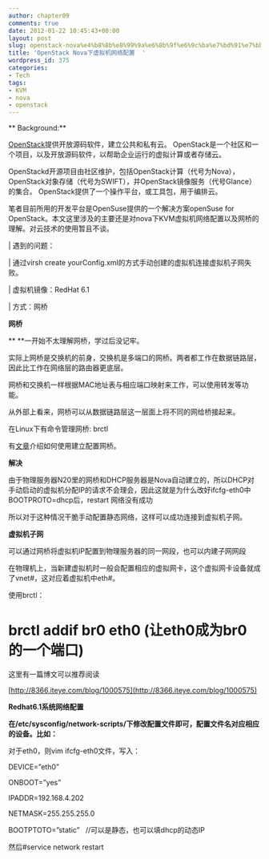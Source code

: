 ```yaml
---
author: chapter09
comments: true
date: 2012-01-22 10:45:43+00:00
layout: post
slug: openstack-nova%e4%b8%8b%e8%99%9a%e6%8b%9f%e6%9c%ba%e7%bd%91%e7%bb%9c%e9%85%8d%e7%bd%ae
title: 'OpenStack Nova下虚拟机网络配置  '
wordpress_id: 375
categories:
- Tech
tags:
- KVM
- nova
- openstack
---
```


** Background:**

[OpenStack](http://openstack.org/)提供开放源码软件，建立公共和私有云。 OpenStack是一个社区和一个项目，以及开放源码软件，以帮助企业运行的虚拟计算或者存储云。

OpenStackd开源项目由社区维护，包括OpenStack计算（代号为Nova），OpenStack对象存储（代号为SWIFT），并OpenStack镜像服务（代号Glance）的集合。 OpenStack提供了一个操作平台，或工具包，用于编排云。

<!-- more -->

笔者目前所用的开发平台是OpenSuse提供的一个解决方案openSuse for OpenStack。本文这里涉及的主要还是对nova下KVM虚拟机网络配置以及网桥的理解。对云技术的使用暂且不谈。


| 遇到的问题：




| 通过virsh create yourConfig.xml的方式手动创建的虚拟机连接虚拟机子网失败。




| 虚拟机镜像：RedHat 6.1




| 方式：网桥


**网桥**

** **一开始不太理解网桥，学过后没记牢。

实际上网桥是交换机的前身，交换机是多端口的网桥。两者都工作在数据链路层，因此比工作在网络层的路由器更底层。

网桥和交换机一样根据MAC地址表与相应端口映射来工作，可以使用转发等功能。

从外部上看来，网桥可以从数据链路层这一层面上将不同的网给桥接起来。

在Linux下有命令管理网桥: brctl

有[文章](http://blog.chinaunix.net/space.php?uid=24148050&do=blog&id=193797)介绍如何使用建立配置网桥。

**解决**

由于物理服务器N20里的网桥和DHCP服务器是Nova自动建立的，所以DHCP对手动启动的虚拟机分配IP的请求不会理会，因此这就是为什么改好ifcfg-eth0中BOOTPROTO=dhcp后，restart 网络没有成功

所以对于这种情况干脆手动配置静态网络，这样可以成功连接到虚拟机子网。

**虚拟机子网**

可以通过网桥将虚拟机IP配置到物理服务器的同一网段，也可以内建子网网段

在物理机上，当新建虚拟机时一般会配置相应的虚拟网卡，这个虚拟网卡设备就成了vnet#，这对应着虚拟机中eth#。

使用brctl：

# brctl addif br0 eth0 (让eth0成为br0的一个端口)

这里有一篇博文可以推荐阅读

[http://8366.iteye.com/blog/1000575](http://8366.iteye.com/blog/1000575)

**Redhat6.1系统网络配置**

**在/etc/sysconfig/network-scripts/下修改配置文件即可，配置文件名对应相应的设备。比如：**

对于eth0，则vim ifcfg-eth0文件，写入：

DEVICE=”eth0”

ONBOOT=”yes”

IPADDR=192.168.4.202

NETMASK=255.255.255.0

BOOTPTOTO=”static”   //可以是静态，也可以填dhcp的动态IP

然后#service network restart
